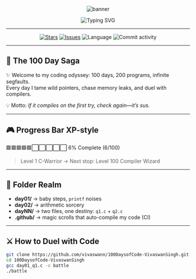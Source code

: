 <!-- Banner -->
<p align="center">
  <img src="https://capsule-render.vercel.app/api?type=waving&height=220&text=🔥%20100%20Days%20of%20C%20🔥&fontAlign=50&fontColor=fff&color=gradient&customColorList=0,2,4,7,9" alt="banner"/>
</p>

<p align="center">
  <img src="https://readme-typing-svg.demolab.com?font=Fira+Code&weight=600&size=30&pause=1000&color=0FF7E8&center=true&vCenter=true&width=600&lines=Daily+C+coding+grind!;100+days+to+become+unbreakable;printf('Hello%2C+World!')+🚀;return+0+%3B+😎" alt="Typing SVG" />
</p>

---

<p align="center">
  <a href="https://github.com/vivaswann/100DaysofCode-VivaswanSingh/stargazers"><img alt="Stars" src="https://img.shields.io/github/stars/vivaswann/100DaysofCode-VivaswanSingh?style=for-the-badge&logo=starship&logoColor=fff&color=ff6ec7"></a>
  <a href="https://github.com/vivaswann/100DaysofCode-VivaswanSingh/issues"><img alt="Issues" src="https://img.shields.io/github/issues/vivaswann/100DaysofCode-VivaswanSingh?style=for-the-badge&logo=github&logoColor=fff&color=8a2be2"></a>
  <img alt="Language" src="https://img.shields.io/badge/C-100%25-00e5ff?style=for-the-badge&logo=c&logoColor=fff">
  <img alt="Commit activity" src="https://img.shields.io/github/commit-activity/m/vivaswann/100DaysofCode-VivaswanSingh?style=for-the-badge&color=ff1493">
</p>

---

## 🌈 The 100 Day Saga
✨ Welcome to my coding odyssey: 100 days, 200 programs, infinite segfaults.  
Every day I tame wild pointers, chase memory leaks, and duel with compilers.  

💡 Motto: *If it compiles on the first try, check again—it’s sus.*  

---

## 🎮 Progress Bar XP-style
🟩🟩🟩🟩🟩⬜⬜⬜⬜⬜ 6% Complete (6/100)

> Level 1 C-Warrior → Next stop: Level 100 Compiler Wizard

---

## 📂 Folder Realm
- **day01/** → baby steps, `printf` noises  
- **day02/** → arithmetic sorcery  
- **dayNN/** → two files, one destiny: `q1.c` + `q2.c`  
- **.github/** → magic scrolls that auto-compile my code (CI)  

---

## ⚔️ How to Duel with Code
```bash
git clone https://github.com/vivaswann/100DaysofCode-VivaswanSingh.git
cd 100DaysofCode-VivaswanSingh
gcc day01_q1.c -o battle
./battle
